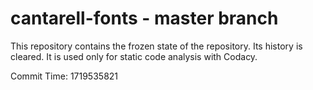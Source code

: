# cantarell-fonts - master branch

This repository contains the frozen state of the repository.
Its history is cleared. It is used only for static code
analysis with Codacy.

Commit Time: 1719535821